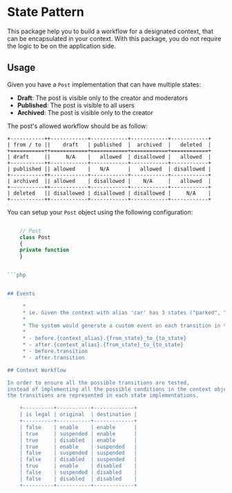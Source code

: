 # State Pattern

This package help you to build a workflow for a designated context, that can be encapsulated in your context.
With this package, you do not require the logic to be on the application side.

## Usage

Given you have a `Post` implementation that can have multiple states:

* **Draft**: The post is visible only to the creator and moderators
* **Published**: The post is visible to all users
* **Archived**: The post is visible only to the creator

The post's allowed workflow should be as follow:

    +-----------++------------+------------+------------+------------+
    | from / to ||    draft   | published  |  archived  |   deleted  |
    +===========++============+============+============+============+
    | draft     ||     N/A    |   allowed  | disallowed |   allowed  |
    +-----------++------------+------------+------------+------------+
    | published || allowed    |   N/A      |   allowed  | disallowed |
    +-----------++------------+------------+------------+------------+
    | archived  || allowed    | disallowed |    N/A     |   allowed  |
    +-----------++------------+------------+------------+------------+
    | deleted   || disallowed | disallowed | disallowed |     N/A    |
    +-----------++------------+------------+------------+------------+

You can setup your `Post` object using the following configuration:

```php

    // Post
    class Post
    {
    private function
    }


```php


## Events

     *
     * ie. Given the context with alias 'car' has 3 states ("parked", "started", "stopped").
     *
     * The system would generate a custom event on each transition in the following format:
     *
     * - before.{context_alias}.{from_state}_to_{to_state}
     * - after.{context_alias}.{from_state}_to_{to_state}
     * - before.transition
     * - after.transition

## Context Workflow

In order to ensure all the possible transitions are tested,
instead of implementing all the possible conditions in the context object,
the transitions are represented in each state implementations.

    +----------+-----------+-------------+
    | is legal | original  | destination |
    +----------+-----------+-------------+
    | false    | enable    | enable      |
    | true     | suspended | enable      |
    | true     | disabled  | enable      |
    | true     | enable    | suspended   |
    | false    | suspended | suspended   |
    | false    | disabled  | suspended   |
    | true     | enable    | disabled    |
    | false    | suspended | disabled    |
    | false    | disabled  | disabled    |
    +----------+-----------+-------------+
